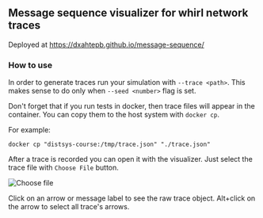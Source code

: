## Message sequence visualizer for whirl network traces

Deployed at https://dxahtepb.github.io/message-sequence/

### How to use
In order to generate traces run your simulation with `--trace <path>`. This makes sense to do only when `--seed <number>` flag is set.

Don't forget that if you run tests in docker, then trace files will appear in the container. You can copy them to the host system with `docker cp`.

For example:
```shell
docker cp "distsys-course:/tmp/trace.json" "./trace.json"
```

After a trace is recorded you can open it with the visualizer. Just select the trace file with `Choose File` button.

![Choose file](docs/FileSelect.png)

Click on an arrow or message label to see the raw trace object.
Alt+click on the arrow to select all trace's arrows.